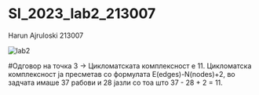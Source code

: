 # SI_2023_lab2_213007
Harun Ajruloski 213007

![lab2](https://github.com/harunn2002/SI_2023_lab2_213007/assets/129703019/9a2bfee6-2208-44e5-8c5d-94b657651d18)


#Одговор на точка 3 -> Цикломатската комплексност е 11. Цикломатска комплексност ја пресметав со формулата E(edges)-N(nodes)+2, во задчата имаше 37 рабови и 28 јазли со тоа што 37 - 28 + 2 = 11.
